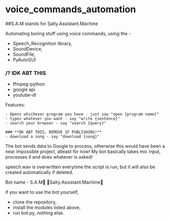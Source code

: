 # voice_commands_automation
##S.A.M stands for Salty.Assistant.Machine

Automating boring stuff using voice commands, using the -
- Speech_Recognition library, 
- SoundDevice, 
- SoundFile,
- PyAutoGUI

### **/? IDK ABT THIS**
- ffmpeg-python
- google api
- youtube-dl

Features:
```
- Opens whichever program you have - just say "open {program name}"
- types whatever you want - say "write {sentence}"
- search your browser - say "search {query}" 

### **DK ABT THIS, REMOVE IF PUBLISHING!**
- download a song - say "download {song}"
```

The bot sends data to Google to process, otherwise this would have been a near impossible project, atleast for now! My bot basically takes mic input, processes it and does whatever is asked! 

speech.wav is overwritten everytime the script is run, but it will also be created automatically if deleted.

Bot name - S.A.M🤖
🧂Salty.Assistant.Machine🧂

if you want to use the bot yourself, 
- clone the repository, 
- install the modules listed above, 
- run bot.py, nothing else.
